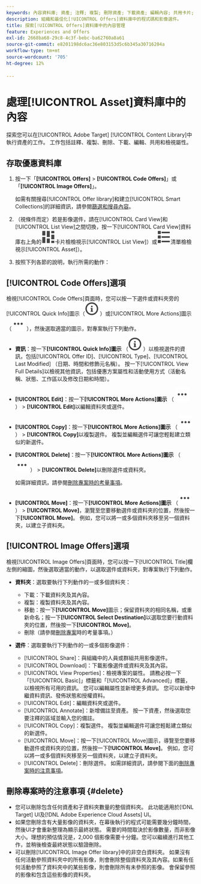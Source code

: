 ```yaml
---
keywords: 內容資料庫; 資產; 注釋; 複製; 刪除資產; 下載資產; 編輯內容; 共用卡片; 檢視內容屬性
description: 組織和最佳化[!UICONTROL Offers]資料庫中的程式碼和影像選件。
title: 探索[!UICONTROL Offers]資料庫中的內容管理
feature: Experiences and Offers
exl-id: 2668ba68-29c8-4c3f-bebc-ba62760a8a61
source-git-commit: e8201198dc6ac36e803153d5c6b345a30716204a
workflow-type: tm+mt
source-wordcount: '705'
ht-degree: 12%

---
```


# 處理[!UICONTROL Asset]資料庫中的內容

探索您可以在[!UICONTROL Adobe Target] [!UICONTROL Content Library]中執行資產的工作。 工作包括註釋、複製、刪除、下載、編輯、共用和檢視屬性。

## 存取優惠資料庫

1. 按一下「**[!UICONTROL Offers]** > **[!UICONTROL Code Offers]**」或「**[!UICONTROL Image Offers]**」。

   如需有關搜尋[!UICONTROL Offer library]和建立[!UICONTROL Smart Collections]的詳細資訊，請參閱[篩選和搜尋內容](/help/main/c-experiences/c-manage-content/filter-and-search-content.md#concept_3B59B8F025BF4CEA82ECC5199D365276)。

1. （視條件而定）若是影像選件，請在[!UICONTROL Card View]和[!UICONTROL List View]之間切換，按一下[!UICONTROL Card View]資料庫右上角的![圖示（](/help/main/assets/icons/ViewCard.svg)卡片檢檢視示[!UICONTROL List View]）或![圖示（](/help/main/assets/icons/ViewList.svg)清單檢檢視示[!UICONTROL Asset]）。

1. 按照下列各節的說明，執行所需的動作：

## [!UICONTROL Code Offers]選項

檢視[!UICONTROL Code Offers]頁面時，您可以按一下選件或資料夾旁的[!UICONTROL Quick Info]圖示（![快速資訊圖示](/help/main/assets/icons/InfoOutline.svg) ）或[!UICONTROL More Actions]圖示（![更多動作圖示](/help/main/assets/icons/MoreSmallList.svg) ），然後選取適當的圖示，對專案執行下列動作。

* **資訊**：按一下&#x200B;**[!UICONTROL Quick Info]圖示** （![快速資訊圖示](/help/main/assets/icons/InfoOutline.svg) ）以檢視選件的資訊，包括[!UICONTROL Offer ID]、[!UICONTROL Type]、[!UICONTROL Last Modified] （日期、時間和修飾元名稱）。 按一下[!UICONTROL View Full Details]以檢視其他資訊，包括優惠方案屬性和活動使用方式（活動名稱、狀態、工作區以及修改日期和時間）。
* **[!UICONTROL Edit]**：按一下&#x200B;**[!UICONTROL More Actions]圖示** （ ![更多動作圖示](/help/main/assets/icons/MoreSmallList.svg) ） > **[!UICONTROL Edit]**&#x200B;以編輯資料夾或選件。
* **[!UICONTROL Copy]**：按一下&#x200B;**[!UICONTROL More Actions]圖示** （ ![更多動作圖示](/help/main/assets/icons/MoreSmallList.svg) ） > **[!UICONTROL Copy]**&#x200B;以複製選件。 複製並編輯選件可讓您輕鬆建立類似的新選件。
* **[!UICONTROL Delete]**：按一下&#x200B;**[!UICONTROL More Actions]圖示** （ ![更多動作圖示](/help/main/assets/icons/MoreSmallList.svg) ） > **[!UICONTROL Delete]**&#x200B;以刪除選件或資料夾。

  如需詳細資訊，請參閱[刪除專案時的考量事項](#delete)。

* **[!UICONTROL Move]**：按一下&#x200B;**[!UICONTROL More Actions]圖示** （![更多動作圖示](/help/main/assets/icons/MoreSmallList.svg) ） > **[!UICONTROL Move]**，瀏覽至您要移動選件或資料夾的位置，然後按一下&#x200B;**[!UICONTROL Move]**。 例如，您可以將一或多個資料夾移至另一個資料夾，以建立子資料夾。

## [!UICONTROL Image Offers]選項

檢視[!UICONTROL Image Offers]頁面時，您可以按一下[!UICONTROL Title]欄左側的縮圖，然後選取適當的動作，以選取選件或資料夾，對專案執行下列動作。

* **資料夾**：選取要執行下列動作的一或多個資料夾：

   * 下載：下載資料夾及其內容。
   * 複製：複製資料夾及其內容。
   * 移動：按一下&#x200B;**[!UICONTROL Move]**&#x200B;圖示；保留資料夾的相同名稱，或重新命名；按一下&#x200B;**[!UICONTROL Select Destination]**&#x200B;以選取您要行動資料夾的位置，然後按一下&#x200B;**[!UICONTROL Move]**。
   * 刪除（請參閱[刪除專案](#delete)時的考量事項。）

* **選件**：選取要執行下列動作的一或多個影像選件：

   * [!UICONTROL Share]：與組織中的人員或群組共用影像選件。
   * [!UICONTROL Download]：下載影像選件或資料夾及其內容。
   * [!UICONTROL View Properties]：檢視專案的屬性。 請務必按一下「[!UICONTROL Basic]」標籤和「[!UICONTROL Advanced]」標籤，以檢視所有可用的資訊。 您可以編輯屬性並新增更多資訊。 您可以新增中繼資料資訊、發佈狀態和授權資料。
   * [!UICONTROL Edit]：編輯資料夾或選件。
   * [!UICONTROL Annotate]：新增備註至資產。 按一下資產，然後選取您要注釋的區域並輸入您的備註。
   * [!UICONTROL Copy]：複製選件。 複製並編輯選件可讓您輕鬆建立類似的新選件。
   * [!UICONTROL Move]：按一下[!UICONTROL Move]圖示，導覽至您要移動選件或資料夾的位置，然後按一下&#x200B;**[!UICONTROL Move]**。 例如，您可以將一或多個資料夾移至另一個資料夾，以建立子資料夾。
   * [!UICONTROL Delete]：刪除選件。 如需詳細資訊，請參閱下面的[刪除專案時的注意事項](#delete)。

## 刪除專案時的注意事項 {#delete}

* 您可以刪除包含任何資產和子資料夾數量的整個資料夾。 此功能適用於[!DNL Target] UI及[!DNL Adobe Experience Cloud Assets] UI。
* 如果您刪除含有大量影像的資料夾，在幕後執行的程式可能需要幾分鐘時間，然後UI才會重新整理為顯示最終狀態。 需要的時間取決於影像數量，而非影像大小。理想的預估情況是，2,000 個影像需要十分鐘。您可以繼續進行其他工作，並稍後檢查最終狀態以驗證刪除。
* 可以刪除[!UICONTROL Image Offer library]中的非空白資料夾。 如果沒有任何活動參照資料夾中的所有影像，則會刪除整個資料夾及其內容。如果有任何活動參照了資料夾中的某些影像，則會刪除所有未參照的影像。 會保留參照的影像和包含這些影像的資料夾。